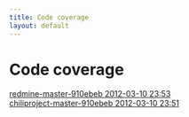 ```yaml
---
title: Code coverage
layout: default
---
```

# Code coverage

[redmine-master-910ebeb 2012-03-10 23:53](redmine-master-910ebeb)  
[chiliproject-master-910ebeb 2012-03-10 23:51](chiliproject-master-910ebeb)  
